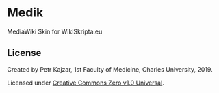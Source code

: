 # Medik

MediaWiki Skin for WikiSkripta.eu

## License

Created by Petr Kajzar, 1st Faculty of Medicine, Charles University, 2019.

Licensed under [Creative Commons Zero v1.0 Universal](LICENSE).